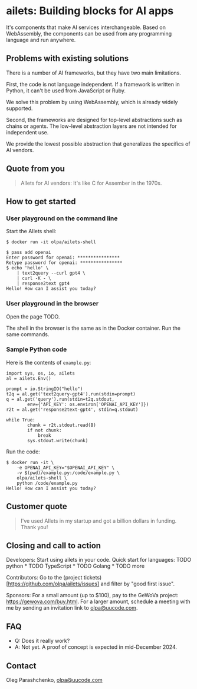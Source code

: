 # ailets: Building blocks for AI apps

It's components that make AI services interchangeable. Based on WebAssembly, the components can be used from any programming language and run anywhere.


## Problems with existing solutions

There is a number of AI frameworks, but they have two main limitations.

First, the code is not language independent. If a framework is written in Python, it can't be used from JavaScript or Ruby.

We solve this problem by using WebAssembly, which is already widely supported.

Second, the frameworks are designed for top-level abstractions such as chains or agents. The low-level abstraction layers are not intended for independent use.

We provide the lowest possible abstraction that generalizes the specifics of AI vendors.


## Quote from you

> AIlets for AI vendors: It's like C for Assember in the 1970s.


## How to get started

### User playground on the command line

Start the AIlets shell:

```
$ docker run -it olpa/ailets-shell

$ pass add openai
Enter password for openai: ****************
Retype password for openai: ****************
$ echo 'hello' \
    | text2query --curl gpt4 \
    | curl -K - \
    | response2text gpt4
Hello! How can I assist you today?
```

### User playground in the browser

Open the page TODO.

The shell in the browser is the same as in the Docker container. Run the same commands.

### Sample Python code

Here is the contents of `example.py`:

```
import sys, os, io, ailets
al = ailets.Env()

prompt = io.StringIO("hello")
t2q = al.get('text2query-gpt4').run(stdin=prompt)
q = al.get('query').run(stdin=t2q.stdout,
        env={'API_KEY': os.environ['OPENAI_API_KEY']})
r2t = al.get('response2text-gpt4', stdin=q.stdout)

while True:
        chunk = r2t.stdout.read(8)
        if not chunk:
            break
        sys.stdout.write(chunk)
```

Run the code:

```
$ docker run -it \
    -e OPENAI_API_KEY="$OPENAI_API_KEY" \
    -v $(pwd)/example.py:/code/example.py \
    olpa/ailets-shell \
    python /code/example.py
Hello! How can I assist you today?
```


## Customer quote

> I've used AIlets in my startup and got a billion dollars in funding. Thank you!


## Closing and call to action

Developers: Start using ailets in your code. Quick start for languages: TODO python * TODO TypeScript * TODO Golang * TODO more

Contributors: Go to the (project tickets)[https://github.com/olpa/ailets/issues] and filter by "good first issue".

Sponsors: For a small amount (up to $100), pay to the GeWoVa project: <https://gewova.com/buy.html>. For a larger amount, schedule a meeting with me by sending an invitation link to <olpa@uucode.com>.


## FAQ

* Q: Does it really work?
* A: Not yet. A proof of concept is expected in mid-December 2024.


## Contact

Oleg Parashchenko, <olpa@uucode.com>
